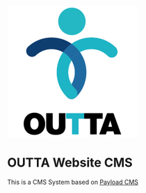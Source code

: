 ![OUTTA Logo](./docs/images/OUTTA%20Logo.png)

# OUTTA Website CMS

This is a CMS System based on [Payload CMS](https://payloadcms.com/)
